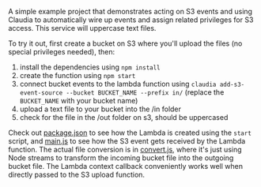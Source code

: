 A simple example project that demonstrates acting on S3 events and using Claudia to automatically wire up events and assign related privileges for S3 access. This service will uppercase text files.

To try it out, first create a bucket on S3 where you'll upload the files (no special privileges needed), then:

1. install the dependencies using `npm install`
2. create the function using `npm start`
3. connect bucket events to the lambda function using `claudia add-s3-event-source --bucket BUCKET_NAME --prefix in/` (replace the `BUCKET_NAME` with your bucket name)
4. upload a text file to your bucket into the /in folder
5. check for the file in the /out folder on s3, should be uppercased

Check out [package.json](package.json) to see how the Lambda is created using the `start` script, and [main.js](main.js) to see how the S3 event gets received by the Lambda function. The actual file conversion is in [convert.js](convert.js), where it's just using Node streams to transform the incoming bucket file into the outgoing bucket file. The Lambda context callback conveniently works well when directly passed to the S3 upload function. 
